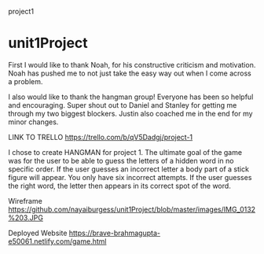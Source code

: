 project1
# unit1Project

First I would like to thank Noah, for his constructive criticism and motivation. Noah has pushed me to not just take the easy way out when I come across a problem.

I also would like to thank the hangman group! Everyone has been so helpful and encouraging. Super shout out to Daniel and Stanley for getting me through my two biggest blockers. Justin also coached me in the end for my minor changes. 

LINK TO TRELLO 
https://trello.com/b/qV5Dadgj/project-1

I chose to create HANGMAN for project 1. The ultimate goal of the game was for the user to be able to guess the letters of a hidden word in no specific order. If the user guesses an incorrect letter a body part of a stick figure will appear. You only have six incorrect attempts. If the user guesses the right word, the letter then appears in its correct spot of the word.

Wireframe 
https://github.com/nayaiburgess/unit1Project/blob/master/images/IMG_0132%203.JPG

Deployed Website
https://brave-brahmagupta-e50061.netlify.com/game.html